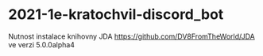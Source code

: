 # 2021-1e-kratochvil-discord_bot
Nutnost instalace knihovny JDA https://github.com/DV8FromTheWorld/JDA ve verzi 5.0.0alpha4
